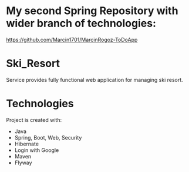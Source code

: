 # My second Spring Repository with wider branch of technologies:
https://github.com/Marcin1701/MarcinRogoz-ToDoApp

# Ski_Resort
Service provides fully functional web application for managing ski resort.
# Technologies
Project is created with:
* Java
* Spring, Boot, Web, Security
* Hibernate
* Login with Google
* Maven
* Flyway
